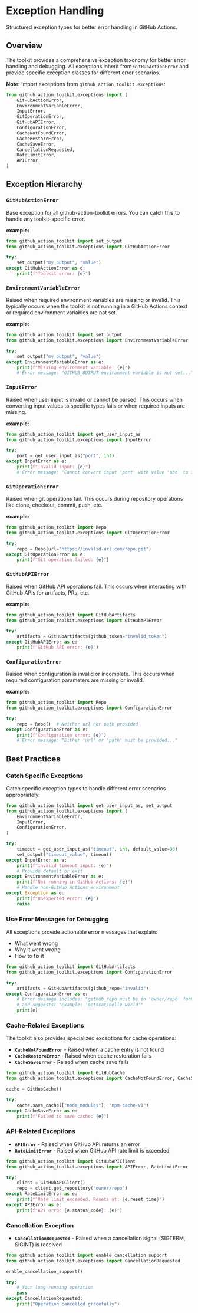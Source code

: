 # Exception Handling

Structured exception types for better error handling in GitHub Actions.

## Overview

The toolkit provides a comprehensive exception taxonomy for better error handling and debugging. All exceptions inherit from `GitHubActionError` and provide specific exception classes for different error scenarios.

**Note:** Import exceptions from `github_action_toolkit.exceptions`:

```python
from github_action_toolkit.exceptions import (
    GitHubActionError,
    EnvironmentVariableError,
    InputError,
    GitOperationError,
    GitHubAPIError,
    ConfigurationError,
    CacheNotFoundError,
    CacheRestoreError,
    CacheSaveError,
    CancellationRequested,
    RateLimitError,
    APIError,
)
```

## Exception Hierarchy

### **`GitHubActionError`**

Base exception for all github-action-toolkit errors. You can catch this to handle any toolkit-specific error.

**example:**

```python
from github_action_toolkit import set_output
from github_action_toolkit.exceptions import GitHubActionError

try:
    set_output("my_output", "value")
except GitHubActionError as e:
    print(f"Toolkit error: {e}")
```

### **`EnvironmentVariableError`**

Raised when required environment variables are missing or invalid. This typically occurs when the toolkit is not running in a GitHub Actions context or required environment variables are not set.

**example:**

```python
from github_action_toolkit import set_output
from github_action_toolkit.exceptions import EnvironmentVariableError

try:
    set_output("my_output", "value")
except EnvironmentVariableError as e:
    print(f"Missing environment variable: {e}")
    # Error message: "GITHUB_OUTPUT environment variable is not set..."
```

### **`InputError`**

Raised when user input is invalid or cannot be parsed. This occurs when converting input values to specific types fails or when required inputs are missing.

**example:**

```python
from github_action_toolkit import get_user_input_as
from github_action_toolkit.exceptions import InputError

try:
    port = get_user_input_as("port", int)
except InputError as e:
    print(f"Invalid input: {e}")
    # Error message: "Cannot convert input 'port' with value 'abc' to int..."
```

### **`GitOperationError`**

Raised when git operations fail. This occurs during repository operations like clone, checkout, commit, push, etc.

**example:**

```python
from github_action_toolkit import Repo
from github_action_toolkit.exceptions import GitOperationError

try:
    repo = Repo(url="https://invalid-url.com/repo.git")
except GitOperationError as e:
    print(f"Git operation failed: {e}")
```

### **`GitHubAPIError`**

Raised when GitHub API operations fail. This occurs when interacting with GitHub APIs for artifacts, PRs, etc.

**example:**

```python
from github_action_toolkit import GitHubArtifacts
from github_action_toolkit.exceptions import GitHubAPIError

try:
    artifacts = GitHubArtifacts(github_token="invalid_token")
except GitHubAPIError as e:
    print(f"GitHub API error: {e}")
```

### **`ConfigurationError`**

Raised when configuration is invalid or incomplete. This occurs when required configuration parameters are missing or invalid.

**example:**

```python
from github_action_toolkit import Repo
from github_action_toolkit.exceptions import ConfigurationError

try:
    repo = Repo()  # Neither url nor path provided
except ConfigurationError as e:
    print(f"Configuration error: {e}")
    # Error message: "Either 'url' or 'path' must be provided..."
```

## Best Practices

### Catch Specific Exceptions

Catch specific exception types to handle different error scenarios appropriately:

```python
from github_action_toolkit import get_user_input_as, set_output
from github_action_toolkit.exceptions import (
    EnvironmentVariableError,
    InputError,
    ConfigurationError,
)

try:
    timeout = get_user_input_as("timeout", int, default_value=30)
    set_output("timeout_value", timeout)
except InputError as e:
    print(f"Invalid timeout input: {e}")
    # Provide default or exit
except EnvironmentVariableError as e:
    print(f"Not running in GitHub Actions: {e}")
    # Handle non-GitHub Actions environment
except Exception as e:
    print(f"Unexpected error: {e}")
    raise
```

### Use Error Messages for Debugging

All exceptions provide actionable error messages that explain:
- What went wrong
- Why it went wrong
- How to fix it

```python
from github_action_toolkit import GitHubArtifacts
from github_action_toolkit.exceptions import ConfigurationError

try:
    artifacts = GitHubArtifacts(github_repo="invalid")
except ConfigurationError as e:
    # Error message includes: "github_repo must be in 'owner/repo' format, got 'invalid'"
    # and suggests: "Example: 'octocat/hello-world'"
    print(e)
```

### Cache-Related Exceptions

The toolkit also provides specialized exceptions for cache operations:

- **`CacheNotFoundError`** - Raised when a cache entry is not found
- **`CacheRestoreError`** - Raised when cache restoration fails
- **`CacheSaveError`** - Raised when cache save fails

```python
from github_action_toolkit import GitHubCache
from github_action_toolkit.exceptions import CacheNotFoundError, CacheSaveError

cache = GitHubCache()

try:
    cache.save_cache(["node_modules"], "npm-cache-v1")
except CacheSaveError as e:
    print(f"Failed to save cache: {e}")
```

### API-Related Exceptions

- **`APIError`** - Raised when GitHub API returns an error
- **`RateLimitError`** - Raised when GitHub API rate limit is exceeded

```python
from github_action_toolkit import GitHubAPIClient
from github_action_toolkit.exceptions import APIError, RateLimitError

try:
    client = GitHubAPIClient()
    repo = client.get_repository("owner/repo")
except RateLimitError as e:
    print(f"Rate limit exceeded. Resets at: {e.reset_time}")
except APIError as e:
    print(f"API error {e.status_code}: {e}")
```

### Cancellation Exception

- **`CancellationRequested`** - Raised when a cancellation signal (SIGTERM, SIGINT) is received

```python
from github_action_toolkit import enable_cancellation_support
from github_action_toolkit.exceptions import CancellationRequested

enable_cancellation_support()

try:
    # Your long-running operation
    pass
except CancellationRequested:
    print("Operation cancelled gracefully")
```

